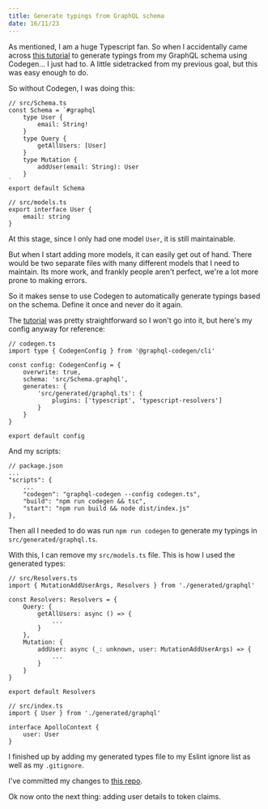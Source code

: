 ```yaml
---
title: Generate typings from GraphQL schema
date: 16/11/23
---
```


As mentioned, I am a huge Typescript fan. So when I accidentally came across [this tutorial](https://www.apollographql.com/docs/apollo-server/workflow/generate-types/) to generate typings from my GraphQL schema using Codegen... I just had to. A little sidetracked from my previous goal, but this was easy enough to do.

So without Codegen, I was doing this:

```
// src/Schema.ts
const Schema = `#graphql
    type User {
        email: String!
    }
    type Query {
        getAllUsers: [User]
    }
    type Mutation {
        addUser(email: String): User
    }
`
export default Schema
```

```
// src/models.ts
export interface User {
    email: string
}
```

At this stage, since I only had one model `User`, it is still maintainable.

But when I start adding more models, it can easily get out of hand. There would be two separate files with many different models that I need to maintain. Its more work, and frankly people aren't perfect, we're a lot more prone to making errors.

So it makes sense to use Codegen to automatically generate typings based on the schema. Define it once and never do it again.

The [tutorial](https://www.apollographql.com/docs/apollo-server/workflow/generate-types/) was pretty straightforward so I won't go into it, but here's my config anyway for reference:

```
// codegen.ts
import type { CodegenConfig } from '@graphql-codegen/cli'

const config: CodegenConfig = {
    overwrite: true,
    schema: 'src/Schema.graphql',
    generates: {
        'src/generated/graphql.ts': {
            plugins: ['typescript', 'typescript-resolvers']
        }
    }
}

export default config
```

And my scripts:

```
// package.json
...
"scripts": {
    ...
    "codegen": "graphql-codegen --config codegen.ts",
    "build": "npm run codegen && tsc",
    "start": "npm run build && node dist/index.js"
},
```

Then all I needed to do was run `npm run codegen` to generate my typings in `src/generated/graphql.ts`.

With this, I can remove my `src/models.ts` file. This is how I used the generated types:

```
// src/Resolvers.ts
import { MutationAddUserArgs, Resolvers } from './generated/graphql'

const Resolvers: Resolvers = {
    Query: {
        getAllUsers: async () => {
            ...
        }
    },
    Mutation: {
        addUser: async (_: unknown, user: MutationAddUserArgs) => {
            ...
        }
    }
}

export default Resolvers
```

```
// src/index.ts
import { User } from './generated/graphql'

interface ApolloContext {
    user: User
}
```

I finished up by adding my generated types file to my Eslint ignore list as well as my `.gitignore`.

I've committed my changes to [this repo](https://github.com/fattynomnom/itrack-expressjs).

Ok now onto the next thing: adding user details to token claims.
